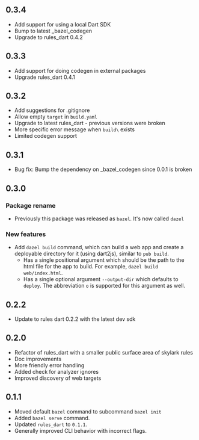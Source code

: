 ## 0.3.4

* Add support for using a local Dart SDK
* Bump to latest _bazel_codegen
* Upgrade to rules_dart 0.4.2

## 0.3.3

* Add support for doing codegen in external packages
* Upgrade rules_dart 0.4.1

## 0.3.2

* Add suggestions for .gitignore
* Allow empty `target` in `build.yaml`
* Upgrade to latest rules_dart - previous versions were broken
* More specific error message when `build\` exists
* Limited codegen support

## 0.3.1

* Bug fix: Bump the dependency on _bazel_codegen since 0.0.1 is broken

## 0.3.0

### Package rename

* Previously this package was released as `bazel`. It's now called `dazel`

### New features
* Add `dazel build` command, which can build a web app and create a deployable
  directory for it (using dart2js), similar to `pub build`.
    * Has a single positional argument which should be the path to the html file
      for the app to build. For example, `dazel build web/index.html`.
    * Has a single optional argument `--output-dir` which defaults to `deploy`.
      The abbreviation `o` is supported for this argument as well.

## 0.2.2

* Update to rules dart 0.2.2 with the latest dev sdk

## 0.2.0

* Refactor of rules_dart with a smaller public surface area of skylark rules
* Doc improvements
* More friendly error handling
* Added check for analyzer ignores
* Improved discovery of web targets

## 0.1.1

* Moved default `bazel` command to subcommand `bazel init`
* Added `bazel serve` command.
* Updated `rules_dart` to `0.1.1`.
* Generally improved CLI behavior with incorrect flags.
